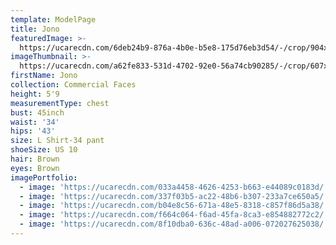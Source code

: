 ```yaml
---
template: ModelPage
title: Jono
featuredImage: >-
  https://ucarecdn.com/6deb24b9-876a-4b0e-b5e8-175d76eb3d54/-/crop/904x523/0,389/-/preview/
imageThumbnail: >-
  https://ucarecdn.com/a62fe833-531d-4702-92e0-56a74cb90285/-/crop/607x775/155,214/-/preview/
firstName: Jono
collection: Commercial Faces
height: 5'9
measurementType: chest
bust: 45inch
waist: '34'
hips: '43'
size: L Shirt-34 pant
shoeSize: US 10
hair: Brown
eyes: Brown
imagePortfolio:
  - image: 'https://ucarecdn.com/033a4458-4626-4253-b663-e44089c0183d/'
  - image: 'https://ucarecdn.com/337f03b5-ac22-48b6-b307-233a7ce650a5/'
  - image: 'https://ucarecdn.com/b04e8c56-671a-48e5-8318-c857f86d5a38/'
  - image: 'https://ucarecdn.com/f664c064-f6ad-45fa-8ca3-e854882772c2/'
  - image: 'https://ucarecdn.com/8f10dba0-636c-48ad-a006-072027625038/'
---
```


